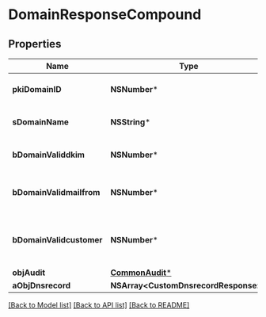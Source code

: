 # DomainResponseCompound

## Properties
Name | Type | Description | Notes
------------ | ------------- | ------------- | -------------
**pkiDomainID** | **NSNumber*** | The unique ID of the Domain | 
**sDomainName** | **NSString*** | The name of the Domain | 
**bDomainValiddkim** | **NSNumber*** | Whether the DKIM is valid or not | 
**bDomainValidmailfrom** | **NSNumber*** | Whether the mail from is valid or not | 
**bDomainValidcustomer** | **NSNumber*** | Whether the customer has access to it or not | 
**objAudit** | [**CommonAudit***](CommonAudit.md) |  | 
**aObjDnsrecord** | **NSArray&lt;CustomDnsrecordResponse&gt;*** |  | 

[[Back to Model list]](../README.md#documentation-for-models) [[Back to API list]](../README.md#documentation-for-api-endpoints) [[Back to README]](../README.md)


